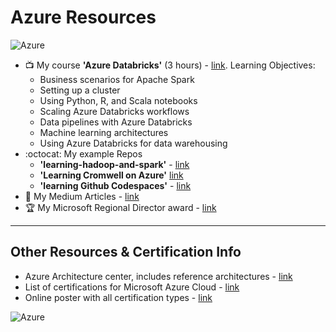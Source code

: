 # Azure Resources

![Azure](https://github.com/lynnlangit/learning-cloud/blob/master/images/azure-locations.png)

- 📺 My course **'Azure Databricks'** (3 hours) - [link](https://www.linkedin.com/learning/azure-spark-databricks-essential-training).  Learning Objectives:
  - Business scenarios for Apache Spark
  - Setting up a cluster
  - Using Python, R, and Scala notebooks
  - Scaling Azure Databricks workflows
  - Data pipelines with Azure Databricks
  - Machine learning architectures
  - Using Azure Databricks for data warehousing
- :octocat: My example Repos  
  - **'learning-hadoop-and-spark'** - [link](https://github.com/lynnlangit/learning-hadoop-and-spark)
  - **'Learning Cromwell on Azure'** [link](https://github.com/lynnlangit/learning-cromwell-on-azure)
  - **'learning Github Codespaces'** - [link](https://github.com/lynnlangit/learning-codespaces)
- 📖 My Medium Articles - [link](https://medium.com/search?q=azure%20langit)
- 🏆 My Microsoft Regional Director award - [link](https://rd.microsoft.com/en-us/lynn-langit)

---

## Other Resources & Certification Info

- Azure Architecture center, includes reference architectures - [link](https://docs.microsoft.com/en-us/azure/architecture/)
- List of certifications for Microsoft Azure Cloud - [link](https://docs.microsoft.com/en-us/learn/certifications/)
- Online poster with all certification types - [link](https://query.prod.cms.rt.microsoft.com/cms/api/am/binary/RE2PjDI)

![Azure](https://github.com/lynnlangit/learning-cloud/blob/master/Azure/azure.png)

